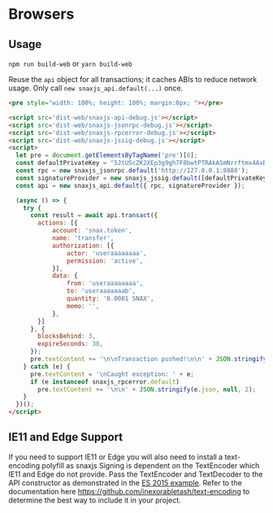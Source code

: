 # Browsers

## Usage
`npm run build-web` or `yarn build-web`

Reuse the `api` object for all transactions; it caches ABIs to reduce network usage. Only call `new snaxjs_api.default(...)` once.

```html
<pre style="width: 100%; height: 100%; margin:0px; "></pre>

<script src='dist-web/snaxjs-api-debug.js'></script>
<script src='dist-web/snaxjs-jsonrpc-debug.js'></script>
<script src='dist-web/snaxjs-rpcerror-debug.js'></script>
<script src='dist-web/snaxjs-jssig-debug.js'></script>
<script>
  let pre = document.getElementsByTagName('pre')[0];
  const defaultPrivateKey = "5JtUScZK2XEp3g9gh7F8bwtPTRAkASmNrrftmx4AxDKD5K4zDnr"; // useraaaaaaaa
  const rpc = new snaxjs_jsonrpc.default('http://127.0.0.1:8888');
  const signatureProvider = new snaxjs_jssig.default([defaultPrivateKey]);
  const api = new snaxjs_api.default({ rpc, signatureProvider });

  (async () => {
    try {
      const result = await api.transact({
        actions: [{
            account: 'snax.token',
            name: 'transfer',
            authorization: [{
                actor: 'useraaaaaaaa',
                permission: 'active',
            }],
            data: {
                from: 'useraaaaaaaa',
                to: 'useraaaaaaab',
                quantity: '0.0001 SNAX',
                memo: '',
            },
        }]
      }, {
        blocksBehind: 3,
        expireSeconds: 30,
      });
      pre.textContent += '\n\nTransaction pushed!\n\n' + JSON.stringify(result, null, 2);
    } catch (e) {
      pre.textContent = '\nCaught exception: ' + e;
      if (e instanceof snaxjs_rpcerror.default)
        pre.textContent += '\n\n' + JSON.stringify(e.json, null, 2);
    }
  })();
</script>
```

## IE11 and Edge Support
If you need to support IE11 or Edge you will also need to install a text-encoding polyfill as snaxjs Signing is dependent on the TextEncoder which IE11 and Edge do not provide.  Pass the TextEncoder and TextDecoder to the API constructor as demonstrated in the [ES 2015 example](#node-es-2015).  Refer to the documentation here https://github.com/inexorabletash/text-encoding to determine the best way to include it in your project.
